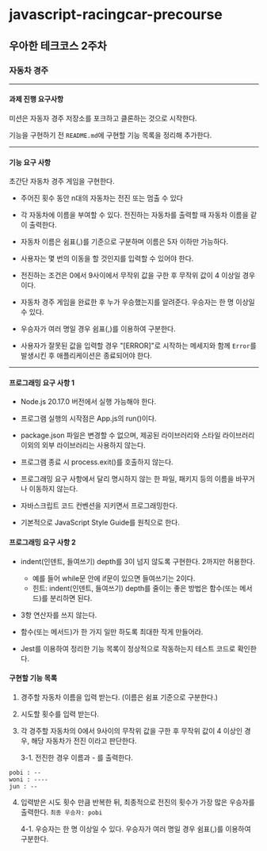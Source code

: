 # javascript-racingcar-precourse
## 우아한 테크코스 2주차
### 자동차 경주

------

#### 과제 진행 요구사항

미션은 자동자 경주 저장소를 포크하고 클론하는 것으로 시작한다.

기능을 구현하기 전 `README.md`에 구현할 기능 목록을 정리해 추가한다.

------

#### 기능 요구 사항

초간단 자동차 경주 게임을 구현한다.

* 주어진 횟수 동안 n대의 자동차는 전진 또는 멈출 수 있다
    
* 각 자동차에 이름을 부여할 수 있다. 전진하는 자동차를 출력할 때 자동차 이름을 같이 출력한다.

* 자동차 이름은 쉼표(,)를 기준으로 구분하며 이름은 5자 이하만 가능하다.

* 사용자는 몇 번의 이동을 할 것인지를 입력할 수 있어야 한다.

* 전진하는 조건은 0에서 9사이에서 무작위 값을 구한 후 무작위 값이 4 이상일 경우이다.

* 자동차 경주 게임을 완료한 후 누가 우승했는지를 알려준다. 우승자는 한 명 이상일 수 있다.

* 우승자가 여러 명일 경우 쉼표(,)를 이용하여 구분한다.

* 사용자가 잘못된 값을 입력할 경우 "[ERROR]"로 시작하는 메세지와 함께 `Error`를 발생시킨 후 애플리케이션은 종료되어야 한다.

------

#### 프로그래밍 요구 사항 1
  
  * Node.js 20.17.0 버전에서 실행 가능해야 한다.

  * 프로그램 실행의 시작점은 App.js의 run()이다.

  * package.json 파일은 변경할 수 없으며, 제공된 라이브러리와 스타일 라이브러리 이외의 외부 라이브러리는 사용하지 않는다.

  * 프로그램 종료 시 process.exit()를 호출하지 않는다.

  * 프로그래밍 요구 사항에서 달리 명시하지 않는 한 파일, 패키지 등의 이름을 바꾸거나 이동하지 않는다.

  * 자바스크립트 코드 컨벤션을 지키면서 프로그래밍한다.

  * 기본적으로 JavaScript Style Guide를 원칙으로 한다.

#### 프로그래밍 요구 사항 2

* indent(인덴트, 들여쓰기) depth를 3이 넘지 않도록 구현한다. 2까지만 허용한다.
  * 예를 들어 while문 안에 if문이 있으면 들여쓰기는 2이다.
  * 힌트: indent(인덴트, 들여쓰기) depth를 줄이는 좋은 방법은 함수(또는 메서드)를 분리하면 된다.

* 3항 연산자를 쓰지 않는다.

* 함수(또는 메서드)가 한 가지 일만 하도록 최대한 작게 만들어라.
* Jest를 이용하여 정리한 기능 목록이 정상적으로 작동하는지 테스트 코드로 확인한다.

#### 구현할 기능 목록

1. 경주할 자동차 이름을 입력 받는다. (이름은 쉼표 기준으로 구분한다.)

2. 시도할 횟수를 입력 받는다.

3. 각 경주할 자동차의 0에서 9사이의 무작위 값을 구한 후 무작위 값이 4 이상인 경우, 해당 자동차가 전진 이라고 판단한다.

    3-1. 전진한 경우 이름과 - 를 출력한다.

```
pobi : --
woni : ----
jun : --
```

4. 입력받은 시도 횟수 만큼 반복한 뒤, 최종적으로 전진의 횟수가 가장 많은 우승자를 출력한다. `최종 우승자: pobi`

    4-1. 우승자는 한 명 이상일 수 있다. 우승자가 여러 명일 경우 쉼표(,)를 이용하여 구분한다.
